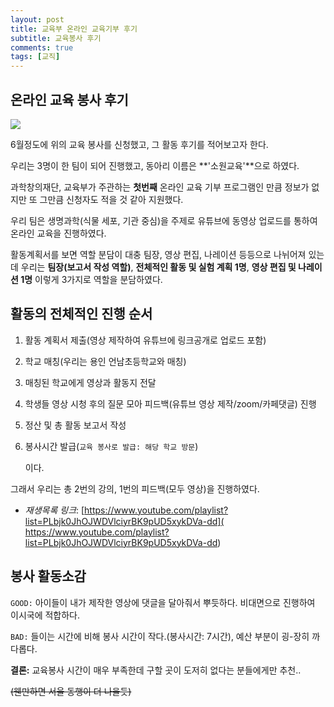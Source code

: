 ```yaml
---
layout: post
title: 교육부 온라인 교육기부 후기 
subtitle: 교육봉사 후기
comments: true
tags: [교직]
---
```


## 온라인 교육 봉사 후기

![](https://cf-cpi.campuspick.com/activity/1592556465557995.jpg)

6월정도에 위의 교육 봉사를 신청했고, 그 활동 후기를 적어보고자 한다.

우리는 3명이 한 팀이 되어 진행했고, 동아리 이름은 **'소원교육'**으로 하였다.

과학창의재단, 교육부가 주관하는 **첫번째** 온라인 교육 기부 프로그램인 만큼 정보가 없지만 또 그만큼 신청자도 적을 것 같아 지원했다. 

우리 팀은 생명과학(식물 세포, 기관 중심)을 주제로 유튜브에 동영상 업로드를 통하여 온라인 교육을 진행하였다.

활동계획서를 보면 역할 분담이 대충 팀장, 영상 편집, 나레이션 등등으로 나뉘어져 있는데 우리는 **팀장(보고서 작성 역할)**, **전체적인 활동 및 실험 계획 1명**, **영상 편집 및 나레이션 1명** 이렇게 3가지로 역할을 분담하였다.



## 활동의 전체적인 진행 순서

1. 활동 계획서 제출(영상 제작하여 유튜브에 링크공개로 업로드 포함) 

2. 학교 매칭(우리는 용인 언남초등학교와 매칭)

3. 매칭된 학교에게 영상과 활동지 전달

4. 학생들 영상 시청 후의 질문 모아 피드백(유튜브 영상 제작/zoom/카페댓글) 진행

5. 정산 및 총 활동 보고서 작성

6. 봉사시간 발급(`교육 봉사로 발급: 해당 학교 방문`)

   이다. 

그래서 우리는 총 2번의 강의, 1번의 피드백(모두 영상)을 진행하였다.

- *재생목록 링크*: [https://www.youtube.com/playlist?list=PLbjk0JhOJWDVlciyrBK9pUD5xykDVa-dd]( https://www.youtube.com/playlist?list=PLbjk0JhOJWDVlciyrBK9pUD5xykDVa-dd)

  

## 봉사 활동소감 

`GOOD:` 아이들이 내가 제작한 영상에 댓글을 달아줘서 뿌듯하다. 비대면으로 진행하여 이시국에 적합하다. 

`BAD:`  들이는 시간에 비해 봉사 시간이 작다.(봉사시간: 7시간), 예산 부분이 굉-장히 까다롭다. 

**결론:** 교육봉사 시간이 매우 부족한데 구할 곳이 도저히 없다는 분들에게만 추천..

~~(웬만하면 서울 동행이 더 나을듯)~~

